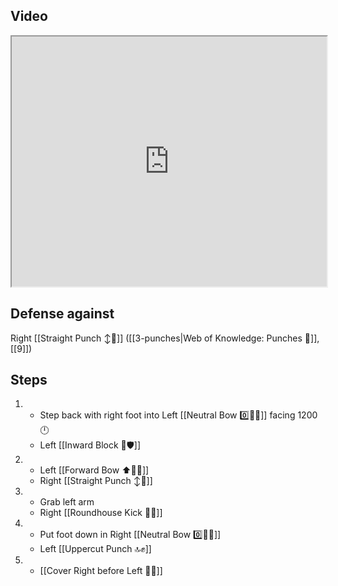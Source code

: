 ## Video

<iframe src="https://www.youtube.com/embed/IXZ6kr4VHQw?start=104&end=123" width="100%" height="400"></iframe>

## Defense against

Right [[Straight Punch ↕️👊]] ([[3-punches|Web of Knowledge: Punches 👊]], [[9]])

## Steps

1.  -   Step back with right foot into Left [[Neutral Bow 0️⃣🧍‍♂️]] facing 1200 🕛
    - Left [[Inward Block 🔽🛡️]]
2.  -   Left [[Forward Bow ⬆️🧍‍♂️]]
    - Right [[Straight Punch ↕️👊]]
3.  -   Grab left arm
    - Right [[Roundhouse Kick 🔄🦵]]
4.  -   Put foot down in Right [[Neutral Bow 0️⃣🧍‍♂️]]
    - Left [[Uppercut Punch 🔝✊]]
5.  -   [[Cover Right before Left 🦶🔄]]
